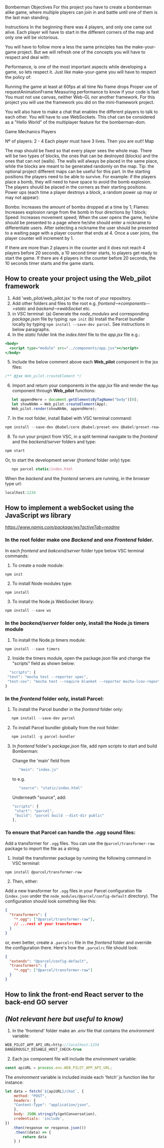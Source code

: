 Bomberman
Objectives
For this project you have to create a bomberman alike game, where multiple players can join in and battle until one of them is the last man standing.

Instructions
In the beginning there was 4 players, and only one came out alive. Each player will have to start in the different corners of the map and only one will be victorious.

You will have to follow more a less the same principles has the make-your-game project. But we will refresh one of the concepts you will have to respect and deal with:

Performance, is one of the most important aspects while developing a game, so lets respect it.
Just like make-your-game you will have to respect the policy of:

Running the game at least at 60fps at all time
No frame drops
Proper use of requestAnimationFrame
Measuring performance to know if your code is fast
You must not use canvas, neither Web-GL nor another framework. For this project you will use the framework you did on the mini-framework project.

You will also have to make a chat that enables the different players to talk to each other. You will have to use WebSockets. This chat can be considered as a "Hello World" of the multiplayer feature for the bomberman-dom.

Game Mechanics
Players

Nº of players: 2 - 4
Each player must have 3 lives. Then you are out!!
Map

The map should be fixed so that every player sees the whole map.
There will be two types of blocks, the ones that can be destroyed (blocks) and the ones that can not (walls).
The walls will always be placed in the same place, while the blocks are meant to be generated randomly on the map. Tip: the optional project different maps can be useful for this part.
In the starting positions the players need to be able to survive. For example: if the players place a bomb, they will need to have space to avoid the bomb explosion.
The players should be placed in the corners as their starting positions.
Power ups (each time a player destroys a block, a random power up may or may not appear):

Bombs: Increases the amount of bombs dropped at a time by 1;
Flames: Increases explosion range from the bomb in four directions by 1 block;
Speed: Increases movement speed;
When the user opens the game, he/she should be presented to a page where he/she should enter a nickname to differentiate users. After selecting a nickname the user should be presented to a waiting page with a player counter that ends at 4. Once a user joins, the player counter will increment by 1.

If there are more than 2 players in the counter and it does not reach 4 players before 20 seconds, a 10 second timer starts, to players get ready to start the game.
If there are 4 players in the counter before 20 seconds, the 10 seconds timer starts and the game starts.


## How to create your project using the **Web_pilot** framework

1. Add 'web_pilot/web_pilot.jsx' to the root of your repository.
2. Add other folders and files to the root e.g. *frontend-->components-->static* and *backend-->webSocket* etc.
3. in VSC terminal:
   (a) Generate the *node_modules* and corresponding *package.json* file by typing: `npm init`
   (b) Install the Parcel bundler locally by typing `npm install --save-dev parcel`. See instructions in below paragraphs.
4. In the *static* folder link the *index.html* file to the *app.jsx* file e.g.:
```jsx
<body>
  <script type="module" src="../components/app.jsx"></script>
</body>
```
5. Include the below comment above each **Web_pilot** component in the jsx files:
```jsx
/** @jsx Web_pilot.createElement */
```
6. Import and return your components in the *app.jsx* file and render the `App` component through **Web_pilot** functions:
```js
   let appendHere = document.getElementsByTagName("body")[0];
   let showNkNm = Web_pilot.createElement(App);
   Web_pilot.render(showNkNm, appendHere);
```

7. In the root folder, install Babel with VSC terminal command: 
```js
npm install --save-dev @babel/core @babel/preset-env @babel/preset-react
```
8. To run your project from VSC, in a split terminal navigate to the *frontend* and the *backend/server* folders and type:
 ```js
 npm start
 ```
   Or, to start the development server (*frontend* folder only) type: 
```js
   npx parcel static/index.html
```
 When the *backend* and the *frontend* servers are running, in the browser type url:
  ```js
  localhost:1234
  ```


## How to implement a webSocket using the JavaScript *ws* library
*https://www.npmjs.com/package/ws?activeTab=readme*

### In the root folder make one *Backend* and one *Frontend* folder.
   In each *frontend* and *bakcend/server* folder type below VSC terminal commands:
   1. To create a node module:
   ```js
   npm init
   ```
   2. To install Node modules type:
   ```
   npm install
   ```

   3. To install the Node.js WebSocket library: 
   ```js
   npm install --save ws
   ```

### In the *backend/server* folder only, install the Node.js timers module
   1. To install the Node.js timers module: 
   ```js
   npm install --save timers
   ```
   2. Inside the timers module, open the package.json file
   and change the "scripts" field as shown below:
   ``` js
     "scripts": {
    "test": "mocha test --reporter spec",
    "test-cov": "mocha test --require blanket --reporter mocha-lcov-reporter | ./node_modules/coveralls/bin/coveralls.js"
  }
  ```
   
### In the *frontend* folder only, install Parcel:
   1. To install the Parcel bundler in the *frontend* folder only: 
   ```js
      npm install --save-dev parcel
   ```
   2. To install Parcel bundler globally from the root folder:
   ```js
      npm install -g parcel-bundler
   ```
   3. In *frontend* folder's *package.json* file, add npm scripts to start and build Bomberman:

      Change the 'main' field from 
      ```js 
         "main": "index.js"
      ``` 
      to e.g. 
      ```js
         "source": "static/index.html"
      ```
      Underneath "source", add: 
      ```js
      "scripts": {
       "start": "parcel",
       "build": "parcel build --dist-dir public"
      },
      ```

### To ensure that Parcel can handle the *.ogg* sound files:

Add a transformer for `.ogg` files. You can use the `@parcel/transformer-raw` package to import the file as a string.

1. Install the transformer package by running the following command in VSC terminal:

```bash
npm install @parcel/transformer-raw
```

2. Then, either:

Add a new transformer for `.ogg` files in your Parcel configuration file 
(`index.json` under the `node_modules/@parcel/config-default` directory). 
The configuration should look something like this:

```json
{
  "transformers": {
    "*.ogg": ["@parcel/transformer-raw"],
    // ...rest of your transformers
  }
}
```

or, even better, create a `.parcelrc` file in the *frontend* folder and override the configuration there. 
Here's how the `.parcelrc` file should look:

```json
{
  "extends": "@parcel/config-default",
  "transformers": {
    "*.ogg": ["@parcel/transformer-raw"]
  }
}
```




## How to link the front-end React server to the back-end GO server 
## *(Not relevant here but useful to know)*

1. In the 'frontend' folder make an *.env* file that contains the *environment* variable: 
```js
WEB_PILOT_APP_API_URL=http://localhost:1234
DANGEROUSLY_DISABLE_HOST_CHECK=true
```
2. Each jsx component file will include the *environment* variable:
``` jsx
const apiURL = process.env.WEB_PILOT_APP_API_URL;
```
The *environment* variable is included inside each 'fetch' js function like for instance:
``` js
let data = fetch(`${apiURL}/chat`, {
    method: "POST",
    headers: {
    "Content-Type": "application/json",
    },
    body: JSON.stringify(getConversation),
    credentials: 'include',
})
   .then(response => response.json())
    .then((data) => {
        return data
    } )
```


